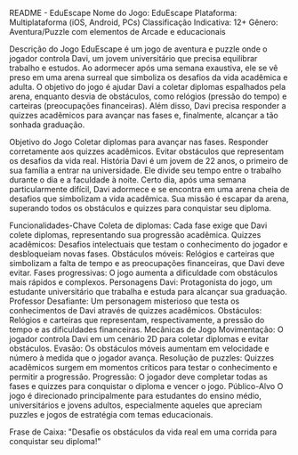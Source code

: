 README - EduEscape
Nome do Jogo: EduEscape
Plataforma: Multiplataforma (iOS, Android, PCs)
Classificação Indicativa: 12+
Gênero: Aventura/Puzzle com elementos de Arcade e educacionais

Descrição do Jogo
EduEscape é um jogo de aventura e puzzle onde o jogador controla Davi, um jovem universitário que precisa equilibrar trabalho e estudos. Ao adormecer após uma semana exaustiva, ele se vê preso em uma arena surreal que simboliza os desafios da vida acadêmica e adulta. O objetivo do jogo é ajudar Davi a coletar diplomas espalhados pela arena, enquanto desvia de obstáculos, como relógios (pressão do tempo) e carteiras (preocupações financeiras). Além disso, Davi precisa responder a quizzes acadêmicos para avançar nas fases e, finalmente, alcançar a tão sonhada graduação.

Objetivo do Jogo
Coletar diplomas para avançar nas fases.
Responder corretamente aos quizzes acadêmicos.
Evitar obstáculos que representam os desafios da vida real.
História
Davi é um jovem de 22 anos, o primeiro de sua família a entrar na universidade. Ele divide seu tempo entre o trabalho durante o dia e a faculdade à noite. Certo dia, após uma semana particularmente difícil, Davi adormece e se encontra em uma arena cheia de desafios que simbolizam a vida acadêmica. Sua missão é escapar da arena, superando todos os obstáculos e quizzes para conquistar seu diploma.

Funcionalidades-Chave
Coleta de diplomas: Cada fase exige que Davi colete diplomas, representando sua progressão acadêmica.
Quizzes acadêmicos: Desafios intelectuais que testam o conhecimento do jogador e desbloqueiam novas fases.
Obstáculos móveis: Relógios e carteiras que simbolizam a falta de tempo e as preocupações financeiras, que Davi deve evitar.
Fases progressivas: O jogo aumenta a dificuldade com obstáculos mais rápidos e complexos.
Personagens
Davi: Protagonista do jogo, um estudante universitário que trabalha e estuda para alcançar sua graduação.
Professor Desafiante: Um personagem misterioso que testa os conhecimentos de Davi através de quizzes acadêmicos.
Obstáculos: Relógios e carteiras que representam, respectivamente, a pressão do tempo e as dificuldades financeiras.
Mecânicas de Jogo
Movimentação: O jogador controla Davi em um cenário 2D para coletar diplomas e evitar obstáculos.
Evasão: Os obstáculos móveis aumentam em velocidade e número à medida que o jogador avança.
Resolução de puzzles: Quizzes acadêmicos surgem em momentos críticos para testar o conhecimento e permitir a progressão.
Progressão: O jogador deve completar todas as fases e quizzes para conquistar o diploma e vencer o jogo.
Público-Alvo
O jogo é direcionado principalmente para estudantes do ensino médio, universitários e jovens adultos, especialmente aqueles que apreciam puzzles e jogos de estratégia com temas educacionais.

Frase de Caixa:
"Desafie os obstáculos da vida real em uma corrida para conquistar seu diploma!"
